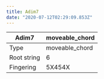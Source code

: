 ```yaml
---
title: Adim7
date: "2020-07-12T02:29:09.853Z"
---
```


|Adim7|moveable_chord|
|---|---|
|Type|moveable_chord|
|Root string|6|
|Fingering|5X454X|


